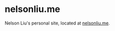 nelsonliu.me
================
Nelson Liu's personal site, located at [nelsonliu.me](http://nelsonliu.me).

